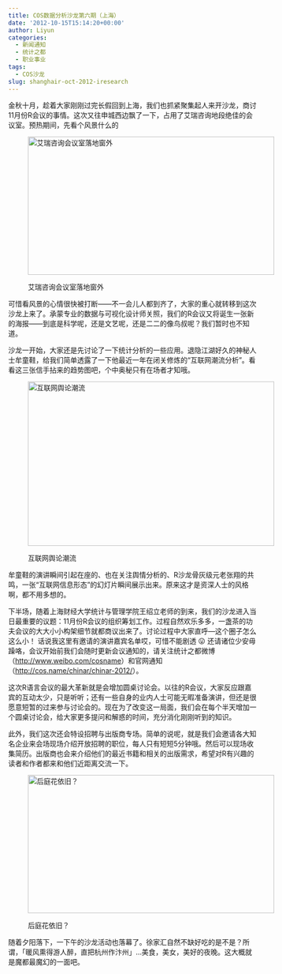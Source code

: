 ```yaml
---
title: COS数据分析沙龙第六期（上海）
date: '2012-10-15T15:14:20+00:00'
author: Liyun
categories:
  - 新闻通知
  - 统计之都
  - 职业事业
tags:
  - COS沙龙
slug: shanghair-oct-2012-iresearch
---
```


金秋十月，趁着大家刚刚过完长假回到上海，我们也抓紧聚集起人来开沙龙，商讨11月份R会议的事情。这次又往申城西边飘了一下，占用了艾瑞咨询地段绝佳的会议室。预热期间，先看个风景什么的<!--more--><figure id="attachment_6425" style="width: 500px" class="wp-caption aligncenter">

<img class="size-large wp-image-6425 " title="艾瑞咨询会议室落地窗外" alt="艾瑞咨询会议室落地窗外" src="http://i.imgur.com/Fjlti.jpg" width="500" height="280" /><figcaption class="wp-caption-text">艾瑞咨询会议室落地窗外</figcaption></figure> 

可惜看风景的心情很快被打断——不一会儿人都到齐了，大家的重心就转移到这次沙龙上来了。承蒙专业的数据与可视化设计师关照，我们的R会议又将诞生一张新的海报——到底是科学呢，还是文艺呢，还是二二的像鸟叔呢？我们暂时也不知道。

沙龙一开始，大家还是先讨论了一下统计分析的一些应用。退隐江湖好久的神秘人士牟童鞋，给我们简单透露了一下他最近一年在闭关修炼的“互联网潮流分析”。看看这三张信手拈来的趋势图吧，个中奥秘只有在场者才知哦。<figure id="attachment_6426" style="width: 500px" class="wp-caption aligncenter">

<img class="size-large wp-image-6426 " title="互联网舆论潮流" alt="互联网舆论潮流" src="http://i.imgur.com/K2sFE.jpg" width="500" height="333" /><figcaption class="wp-caption-text">互联网舆论潮流</figcaption></figure> 

牟童鞋的演讲瞬间引起在座的、也在关注舆情分析的、R沙龙骨灰级元老张翔的共鸣，一张“互联网信息形态”的幻灯片瞬间展示出来。原来这才是资深人士的风格啊，都不用多想的。

下半场，随着上海财经大学统计与管理学院王绍立老师的到来，我们的沙龙进入当日最重要的议题：11月份R会议的组织筹划工作。过程自然欢乐多多，一盏茶的功夫会议的大大小小构架细节就都商议出来了。讨论过程中大家直呼—这个圈子怎么这么小！ 话说我这里有邀请的演讲嘉宾名单哎，可惜不能剧透 😛 还请诸位少安毋躁咯，会议开始前我们会随时更新会议通知的，请关注统计之都微博（<http://www.weibo.com/cosname>）和官网通知（<http://cos.name/chinar/chinar-2012/>）。

这次R语言会议的最大革新就是会增加圆桌讨论会。以往的R会议，大家反应跟嘉宾的互动太少，只是听听；还有一些自身的业内人士可能无暇准备演讲，但还是很愿意短暂的过来参与讨论会的。现在为了改变这一局面，我们会在每个半天增加一个圆桌讨论会，给大家更多提问和解惑的时间，充分消化刚刚听到的知识。

此外，我们这次还会特设招聘与出版商专场。简单的说呢，就是我们会邀请各大知名企业来会场现场介绍开放招聘的职位，每人只有短短5分钟哦。然后可以现场收集简历。出版商也会来介绍他们的最近书籍和相关的出版需求，希望对R有兴趣的读者和作者都来和他们近距离交流一下。<figure id="attachment_6427" style="width: 500px" class="wp-caption aligncenter">

<img class="size-large wp-image-6427  " title="后庭花依旧？" alt="后庭花依旧？" src="http://i.imgur.com/Cztwd.jpg" width="500" height="280" /><figcaption class="wp-caption-text">后庭花依旧？</figcaption></figure> 

<p style="text-align: left;">
  随着夕阳落下，一下午的沙龙活动也落幕了。徐家汇自然不缺好吃的是不是？所谓，「暖风熏得游人醉，直把杭州作汴州」&#8230;美食，美女，美好的夜晚。这大概就是魔都最魔幻的一面吧。
</p>
